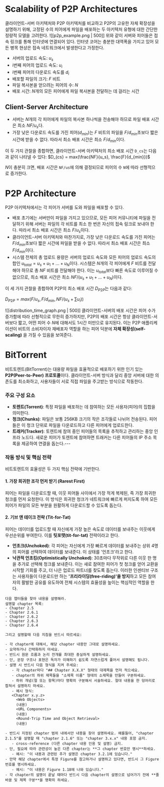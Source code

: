 # Scalability of P2P Architectures

클라이언트-서버 아키텍처와 P2P 아키텍처를 비교하고 P2P의 고유한 자체 확장성을 설명하기 위해, 고정된 수의 피어에게 파일을 배포하는 두 아키텍처 유형에 대한 간단한 정량적 모델을 고려한다. 
![[p2p_example.png | 500]]
위와 같이 서버와 피어들은 접속 링크를 통해 인터넷에 연결되어 있다. 인터넷 코어는 충분한 대역폭을 가지고 있어 모든 병목 현상은 접속 네트워크에서 발생한다고 가정한다.
- 서버의 업로드 속도: $u_s$
- i번째 피어의 업로드 속도: $u_i$
- i번째 피어의 다운로드 속도를 $d_i$
- 배포할 파일의 크기: $F$ 비트
- 파일 복사본을 얻으려는 피어의 수: $N$
- 배포 시간: $N$개의 모든 피어에게 파일 복사본을 전달하는 데 걸리는 시간

## Client-Server Architecture
- 서버는 $N$개의 각 피어에게 파일의 복사본 하나씩을 전송해야 하므로 파일 배포 시간은 최소 $NF/u_s$다.
- 가장 낮은 다운로드 속도를 가진 피어($d_{min}$)는 $F$ 비트의 파일을 $F/d_{min}$초보다 짧은 시간에 받을 수 없다. 따라서 최소 배포 시간은 최소 $F/d_{min}$이다.

이 두 가지 관찰을 종합하면, 클라이언트-서버 아키텍처의 최소 배포 시간 `D_cs`는 다음과 같이 나타낼 수 있다:
$D_{cs} = max(\frac{NF}{u_s}, \frac{F}{d_{min}})$

$N$이 충분히 크면, 배포 시간은 `NF/us`에 의해 결정되므로 피어의 수 `N`에 따라 선형적으로 증가한다.
# P2P Architecture
P2P 아키텍처에서는 각 피어가 서버를 도와 파일을 배포할 수 있다.
- 배포 초기에는 서버만이 파일을 가지고 있으므로, 모든 피어 커뮤니티에 파일을 전달하기 위해 서버는 파일의 각 비트를 최소 한 번은 자신의 접속 링크로 보내야 한다. 따라서 최소 배포 시간은 최소 $F/u_s$이다.
- 클라이언트-서버 아키텍처와 마찬가지로, 가장 낮은 다운로드 속도를 가진 피어는 $F/d_{min}$초보다 짧은 시간에 파일을 받을 수 없다. 따라서 최소 배포 시간은 최소 $F/d_{min}$이다.
- 시스템 전체의 총 업로드 용량은 서버의 업로드 속도와 모든 피어의 업로드 속도의 합인 $u_{total} = u_s + u_1 + ... + u_N$이다. 시스템은 $N$개의 각 피어에게 $F$ 비트를 전달해야 하므로 총 $NF$ 비트를 전달해야 한다. 이는 $u_{total}$보다 빠른 속도로 이루어질 수 없으므로, 최소 배포 시간은 최소 $NF/(u_s + u_1 + ... + u_N)$이다.

이 세 가지 관찰을 종합하여 P2P의 최소 배포 시간 $D_{P2P}$는 다음과 같다:

$D_{P2P} = max(F/u_s, F/d_{min}, NF/(u_s + \sum_{} u_i))$

![[distribution_time_graph.png  | 500]]
클라이언트-서버의 배포 시간은 피어 수가 증가함에 따라 선형적으로 무한히 증가하지만, P2P의 배포 시간은 항상 클라이언트-서버보다 짧고, 어떤 피어 수 $N$에 대해서도 1시간 미만으로 유지된다. 이는 P2P 애플리케이션이 비트의 소비자이자 재배포자 역할을 하는 피어 덕분에 **자체 확장성(self-scaling)** 을 가질 수 있음을 보여준다.

# BitTorrent
비트토렌트(BitTorrent)는 대용량 파일을 효율적으로 배포하기 위한 인기 있는 **P2P(Peer-to-Peer) 프로토콜**이다. 클라이언트-서버 방식과 달리 중앙 서버에 대한 의존도를 최소화하고, 사용자들이 서로 직접 파일을 주고받는 방식으로 작동한다.
### 주요 구성 요소
- **토렌트(Torrent)**: 특정 파일을 배포하는 데 참여하는 모든 사용자(피어)의 집합을 의미한다.
- **청크(Chunks)**: 파일은 보통 256KB 크기의 작은 조각들로 나뉘어 전송된다. 피어들은 이 청크 단위로 파일을 다운로드하고 다른 피어에게 업로드한다.
- **트래커(Tracker)**: 토렌트에 참여 중인 피어들의 목록을 추적하고 관리하는 중앙 인프라 노드다. 새로운 피어가 토렌트에 참여하면 트래커는 다른 피어들의 IP 주소 목록을 제공하여 연결을 돕는다.---
### 작동 방식 및 핵심 전략
비트토렌트의 효율성은 두 가지 핵심 전략에 기반한다.
#### 1. 가장 희귀한 조각 먼저 받기 (Rarest First)
피어는 파일을 다운로드할 때, 이웃 피어들 사이에서 가장 적게 복제된, 즉 가장 희귀한 청크를 먼저 요청한다. 이 방식은 희귀한 청크가 네트워크에 빠르게 퍼지도록 하여 모든 피어가 파일의 모든 부분을 원활하게 다운로드할 수 있도록 돕는다.
#### 2. 기브 앤 테이크 전략 (Tit-for-Tat)
피어는 데이터를 업로드할 때 자신에게 가장 높은 속도로 데이터를 보내주는 이웃에게 우선순위를 부여한다. 이를 **팃포탯(tit-for-tat)** 전략이라고 한다.
- **언초크(Unchoked)**: 각 피어는 자신에게 가장 빠르게 데이터를 보내주는 상위 4명의 피어를 선택하여 데이터를 보내준다. 이 상태를 '언초크'라고 한다.
- **낙관적 언초킹(Optimistically Unchoked)**: 30초마다 무작위로 다른 이웃 한 명을 추가로 선택해 청크를 보내준다. 이는 새로 참여한 피어가 첫 청크를 얻어 교환을 시작할 기회를 주고, 더 나은 업로드 파트너를 찾도록 돕는다.
이러한 인센티브 구조는 사용자들이 다운로드만 하는 **'프리라이딩(free-riding)'을 방지**하고 모든 참여자의 활발한 공유를 유도하여 전체 시스템의 효율성을 높이는 핵심적인 역할을 한다.



```
다음 챕터들을 찾아 내용을 설명해라.
설명할 chapter 목록:
- Chapter 2.5
- Chapter 2.6.1
- Chapter 2.6.2
- Chapter 2.6.3
- Chapter 2.6.4

그리고 설명할때 다음 지침을 반드시 따르세요:

- 각 chapter에 대해서, 해당 chapter 내용만 그대로 설명하세요.
- 요약하거나 간략화하지 마세요.  
- 반드시 원문 흐름과 논리 전개를 최대한 충실하게 설명하세요.  
- 단, 문장 구조나 표현은 독자가 이해하기 쉽도록 자연스럽게 풀어서 설명해도 됩니다.
- 설명 시 반드시 다음 형식을 지켜 주세요:
   - 각 chapter마다 "## Chapter X.X.X" 형태의 대제목을 먼저 적으세요.
   - chapter의 하위 제목들을 "소제목 이름" 형태의 소제목을 만들어 구분하세요.
   - 하위 개념(절 또는 항목)마다 명확히 구분해서 서술하세요. 절대 내용을 한 덩어리로 합쳐서 설명하지 마세요.
   - 예시 형식:
   <Chapter x.y.z>
     <Web Objects>
     (내용)  
     <URL Components>  
     (내용)  
     <Round-Trip Time and Object Retrieval>
     (내용)

- 반드시 지정된 chapter 범위 내에서만 내용을 찾아 설명하세요. 예를들어, "chapter 2.1.5"를 설명할 때 "chapter 2.1.6" 또는 "chapter 3.x.x" 내용 포함 금지. 
   - cross-reference (다른 chapter 내용 인용 및 설명) 금지.  
- 단, 필요에 따라 관련성이 높은 다른 chapter는 **그 chapter 번호만 명시**하세요.
   - 예시: "이 내용과 관련된 추가 설명은 chapter 3.2.1에 있습니다."
- 만약 해당 chapter에서 특정 Figure를 참고하거나 설명하고 있다면, 반드시 그 Figure 번호를 명시하세요.  
   - 예시: "이 내용은 Figure 1.18에 나와 있습니다."
- 각 chapter의 설명이 끝날 때마다 반드시 다음 chapter의 설명으로 넘어가기 전에 **줄바꿈 및 제목 구분**을 명확히 하세요.
```